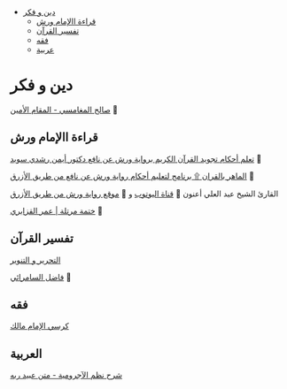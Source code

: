 - [دين و فكر](#deen)
  - [قراءة ااﻹمام ورش](#deen_warsh)
  - [تفسير القرآن](#deen_tafseer)
  - [فقه](#deen_fiqh)
  - [عربية](#deen_arabic)
  
  
<a name="deen" >

# دين و فكر

<a name="deen_warsh" >
  
[صالح المغامسي - المقام الأمين](https://www.youtube.com/playlist?list=PL8DE89CDB58D4FBDF)
:movie_camera:

## قراءة ااﻹمام ورش

[تعلم أحكام تجويد القرآن الكريم برواية ورش عن نافع دكتور أيمن رشدي سويد](https://www.youtube.com/playlist?list=PLGrrA9CR31TQmCBiVGbCnjQ6QHVHfaEiJ)
:movie_camera:

[الماهر بالقران ۩ برنامج لتعليم أحكام رواية ورش عن نافع من طريق الأزرق](https://www.youtube.com/playlist?list=PLSu2bj6raSer52fAWsKm6Z5r83298VddI)
:movie_camera:

 القارئ الشيخ عبد العلي أعنون
:movie_camera:
[قناة اليوتوب](https://www.youtube.com/channel/UC8b1qxYb6sHsfYhUI5j2cKw)
و
:link:
[موقع رواية ورش من طريق اﻷزرق](http://www.quran-warch.org/warch/azrak/)


[ختمة مرتلة | عمر القزابري](https://www.youtube.com/playlist?list=PLFF554FB1D3DC37CD)
:movie_camera:

<a name="deen_tafseer" >

## تفسير القرآن
[التحرير و التنوير](https://archive.org/details/tahrer_tanwer)

[فاضل السامرائي](http://albayanalqurany.com/%D9%85%D9%83%D8%AA%D8%A8%D8%A9-%D8%A7%D9%84%D8%AF%D9%83%D8%AA%D9%88%D8%B1-%D9%81%D8%A7%D8%B6%D9%84-%D8%A7%D9%84%D8%B3%D8%A7%D9%85%D8%B1%D8%A7%D8%A6%D9%8A/)
:movie_camera:

<a name="deen_fiqh" >

## فقه
[كرسي الإمام مالك](http://alkarassi.jilal.net/said-al-kamali/al-mowataa)


<a name="deen_arabic" >
  
## العربية
[شرح نظم اﻵجرومية - متن عبيد ربه](https://www.youtube.com/playlist?list=PLrTbvvXShHHdoo3D0bKRPt47llJso43mm)
